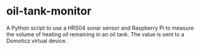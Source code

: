 # oil-tank-monitor
A Python script to use a HRS04 sonar sensor and Raspberry Pi to measure the volume of heating oil remaining in an oil tank. The value is sent to a Domoticz virtual device. 
